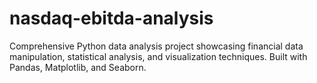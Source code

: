 # nasdaq-ebitda-analysis
Comprehensive Python data analysis project showcasing financial data manipulation, statistical analysis, and visualization techniques. Built with Pandas, Matplotlib, and Seaborn.
